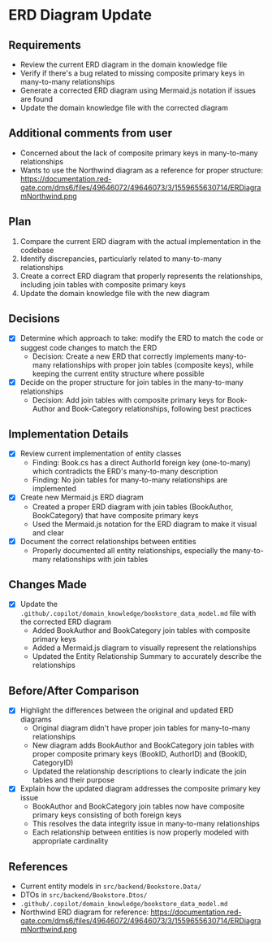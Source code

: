 # ERD Diagram Update

## Requirements
- Review the current ERD diagram in the domain knowledge file
- Verify if there's a bug related to missing composite primary keys in many-to-many relationships
- Generate a corrected ERD diagram using Mermaid.js notation if issues are found
- Update the domain knowledge file with the corrected diagram

## Additional comments from user
- Concerned about the lack of composite primary keys in many-to-many relationships
- Wants to use the Northwind diagram as a reference for proper structure: https://documentation.red-gate.com/dms6/files/49646072/49646073/3/1559655630714/ERDiagramNorthwind.png

## Plan
1. Compare the current ERD diagram with the actual implementation in the codebase
2. Identify discrepancies, particularly related to many-to-many relationships
3. Create a correct ERD diagram that properly represents the relationships, including join tables with composite primary keys
4. Update the domain knowledge file with the new diagram

## Decisions
- [x] Determine which approach to take: modify the ERD to match the code or suggest code changes to match the ERD
  - Decision: Create a new ERD that correctly implements many-to-many relationships with proper join tables (composite keys), while keeping the current entity structure where possible
- [x] Decide on the proper structure for join tables in the many-to-many relationships
  - Decision: Add join tables with composite primary keys for Book-Author and Book-Category relationships, following best practices

## Implementation Details
- [x] Review current implementation of entity classes
  - Finding: Book.cs has a direct AuthorId foreign key (one-to-many) which contradicts the ERD's many-to-many description
  - Finding: No join tables for many-to-many relationships are implemented
- [x] Create new Mermaid.js ERD diagram
  - Created a proper ERD diagram with join tables (BookAuthor, BookCategory) that have composite primary keys
  - Used the Mermaid.js notation for the ERD diagram to make it visual and clear
- [x] Document the correct relationships between entities
  - Properly documented all entity relationships, especially the many-to-many relationships with join tables

## Changes Made
- [x] Update the `.github/.copilot/domain_knowledge/bookstore_data_model.md` file with the corrected ERD diagram
  - Added BookAuthor and BookCategory join tables with composite primary keys
  - Added a Mermaid.js diagram to visually represent the relationships
  - Updated the Entity Relationship Summary to accurately describe the relationships

## Before/After Comparison
- [x] Highlight the differences between the original and updated ERD diagrams
  - Original diagram didn't have proper join tables for many-to-many relationships
  - New diagram adds BookAuthor and BookCategory join tables with proper composite primary keys (BookID, AuthorID) and (BookID, CategoryID)
  - Updated the relationship descriptions to clearly indicate the join tables and their purpose
- [x] Explain how the updated diagram addresses the composite primary key issue
  - BookAuthor and BookCategory join tables now have composite primary keys consisting of both foreign keys
  - This resolves the data integrity issue in many-to-many relationships
  - Each relationship between entities is now properly modeled with appropriate cardinality

## References
- Current entity models in `src/backend/Bookstore.Data/`
- DTOs in `src/backend/Bookstore.Dtos/`
- `.github/.copilot/domain_knowledge/bookstore_data_model.md`
- Northwind ERD diagram for reference: https://documentation.red-gate.com/dms6/files/49646072/49646073/3/1559655630714/ERDiagramNorthwind.png